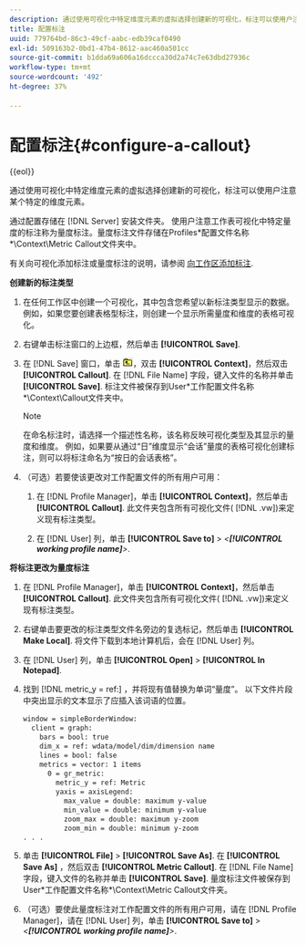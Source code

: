 ```yaml
---
description: 通过使用可视化中特定维度元素的虚拟选择创建新的可视化，标注可以使用户注意某个特定的维度元素。
title: 配置标注
uuid: 779764bd-86c3-49cf-aabc-edb39caf0490
exl-id: 509163b2-0bd1-47b4-8612-aac460a501cc
source-git-commit: b1dda69a606a16dccca30d2a74c7e63dbd27936c
workflow-type: tm+mt
source-wordcount: '492'
ht-degree: 37%

---
```


# 配置标注{#configure-a-callout}

{{eol}}

通过使用可视化中特定维度元素的虚拟选择创建新的可视化，标注可以使用户注意某个特定的维度元素。

通过配置存储在 [!DNL Server] 安装文件夹。 使用户注意工作表可视化中特定量度的标注称为量度标注。量度标注文件存储在Profiles\*配置文件名称*\Context\Metric Callout文件夹中。

有关向可视化添加标注或量度标注的说明，请参阅 [向工作区添加标注](../../../home/c-get-started/c-vis/c-call-wkspc.md#concept-212b09e763044d938987b4a9c658adc0).

**创建新的标注类型**

1. 在任何工作区中创建一个可视化，其中包含您希望以新标注类型显示的数据。例如，如果您要创建表格型标注，则创建一个显示所需量度和维度的表格可视化。
1. 右键单击标注窗口的上边框，然后单击 **[!UICONTROL Save]**.
1. 在 [!DNL Save] 窗口，单击 ![](assets/btn_folder_up.png)，双击 **[!UICONTROL Context]**，然后双击 **[!UICONTROL Callout]**. 在 [!DNL File Name] 字段，键入文件的名称并单击 **[!UICONTROL Save]**. 标注文件被保存到User\*工作配置文件名称*\Context\Callout文件夹中。

   >[!NOTE]
   >
   >在命名标注时，请选择一个描述性名称，该名称反映可视化类型及其显示的量度和维度。 例如，如果要从通过“日”维度显示“会话”量度的表格可视化创建标注，则可以将标注命名为“按日的会话表格”。

1. （可选）若要使该更改对工作配置文件的所有用户可用：

   1. 在 [!DNL Profile Manager]，单击 **[!UICONTROL Context]**，然后单击 **[!UICONTROL Callout]**. 此文件夹包含所有可视化文件( [!DNL .vw])来定义现有标注类型。

   1. 在 [!DNL User] 列，单击 **[!UICONTROL Save to]** > *&lt;**[!UICONTROL working profile name]**>*.

**将标注更改为量度标注**

1. 在 [!DNL Profile Manager]，单击 **[!UICONTROL Context]**，然后单击 **[!UICONTROL Callout]**. 此文件夹包含所有可视化文件( [!DNL .vw])来定义现有标注类型。

1. 右键单击要更改的标注类型文件名旁边的复选标记，然后单击 **[!UICONTROL Make Local]**. 将文件下载到本地计算机后，会在 [!DNL User] 列。

1. 在 [!DNL User] 列，单击 **[!UICONTROL Open]** > **[!UICONTROL In Notepad]**.

1. 找到 [!DNL metric_y = ref:] ，并将现有值替换为单词“量度”。 以下文件片段中突出显示的文本显示了应插入该词语的位置。

   ```
   window = simpleBorderWindow: 
     client = graph: 
       bars = bool: true
       dim_x = ref: wdata/model/dim/dimension name
       lines = bool: false
       metrics = vector: 1 items
         0 = gr_metric: 
           metric_y = ref: Metric
           yaxis = axisLegend: 
             max_value = double: maximum y-value
             min_value = double: minimum y-value
             zoom_max = double: maximum y-zoom
             zoom_min = double: minimum y-zoom
   . . . 
   ```

1. 单击 **[!UICONTROL File]** > **[!UICONTROL Save As]**. 在 **[!UICONTROL Save As]** ，然后双击 **[!UICONTROL Metric Callout]**. 在 [!DNL File Name] 字段，键入文件的名称并单击 **[!UICONTROL Save]**. 量度标注文件被保存到User\*工作配置文件名称*\Context\Metric Callout文件夹。

1. （可选）要使此量度标注对工作配置文件的所有用户可用，请在 [!DNL Profile Manager]，请在 [!DNL User] 列，单击 **[!UICONTROL Save to]** > *&lt;**[!UICONTROL working profile name]**>*.
